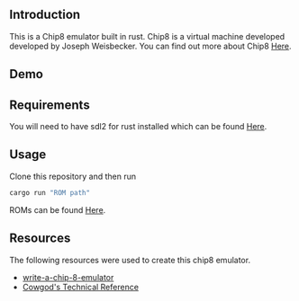 ## Introduction
This is a Chip8 emulator built in rust. Chip8 is a virtual machine developed developed by Joseph Weisbecker.  You can find out more about Chip8 [Here](https://en.wikipedia.org/wiki/CHIP-8).

## Demo

## Requirements
You will need to have sdl2 for rust installed which can be found [Here](https://github.com/Rust-SDL2/rust-sdl2).

## Usage 
Clone this repository and then run
```bash 
cargo run "ROM path"
```
ROMs can be found [Here](https://github.com/kripod/chip8-roms).

## Resources
The following resources were used to create this chip8 emulator.
* [write-a-chip-8-emulator](https://tobiasvl.github.io/blog/write-a-chip-8-emulator/)
* [Cowgod's Technical Reference](http://devernay.free.fr/hacks/chip8/C8TECH10.HTM)
